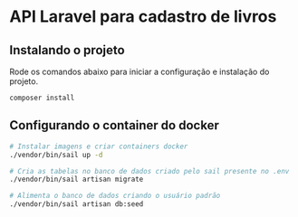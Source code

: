 # API Laravel para cadastro de livros

## Instalando o projeto

Rode os comandos abaixo para iniciar a configuração e instalação do projeto.

```
composer install
```

## Configurando o container do docker

```bash
# Instalar imagens e criar containers docker
./vendor/bin/sail up -d

# Cria as tabelas no banco de dados criado pelo sail presente no .env
./vendor/bin/sail artisan migrate

# Alimenta o banco de dados criando o usuário padrão
./vendor/bin/sail artisan db:seed
```

